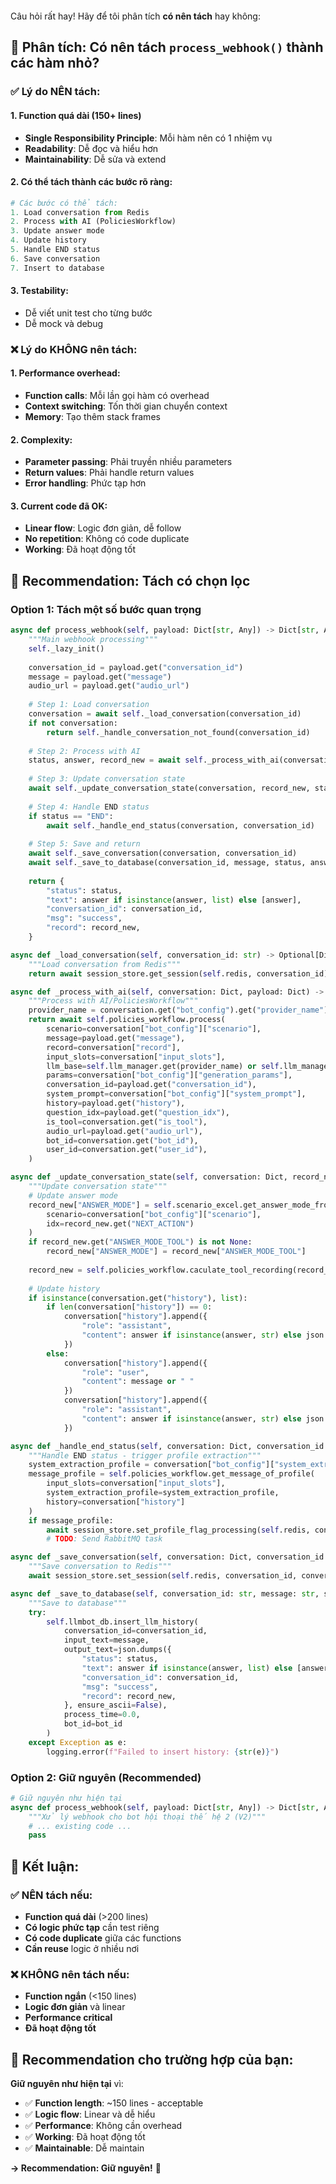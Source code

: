
```python 

```


Câu hỏi rất hay! Hãy để tôi phân tích **có nên tách** hay không:

## 🤔 **Phân tích: Có nên tách `process_webhook()` thành các hàm nhỏ?**

### **✅ Lý do NÊN tách:**

#### **1. Function quá dài (150+ lines)**
- **Single Responsibility Principle**: Mỗi hàm nên có 1 nhiệm vụ
- **Readability**: Dễ đọc và hiểu hơn
- **Maintainability**: Dễ sửa và extend

#### **2. Có thể tách thành các bước rõ ràng:**
```python
# Các bước có thể tách:
1. Load conversation from Redis
2. Process with AI (PoliciesWorkflow)
3. Update answer mode
4. Update history
5. Handle END status
6. Save conversation
7. Insert to database
```

#### **3. Testability:**
- Dễ viết unit test cho từng bước
- Dễ mock và debug

### **❌ Lý do KHÔNG nên tách:**

#### **1. Performance overhead:**
- **Function calls**: Mỗi lần gọi hàm có overhead
- **Context switching**: Tốn thời gian chuyển context
- **Memory**: Tạo thêm stack frames

#### **2. Complexity:**
- **Parameter passing**: Phải truyền nhiều parameters
- **Return values**: Phải handle return values
- **Error handling**: Phức tạp hơn

#### **3. Current code đã OK:**
- **Linear flow**: Logic đơn giản, dễ follow
- **No repetition**: Không có code duplicate
- **Working**: Đã hoạt động tốt

## 🎯 **Recommendation: Tách có chọn lọc**

### **Option 1: Tách một số bước quan trọng**

```python
async def process_webhook(self, payload: Dict[str, Any]) -> Dict[str, Any]:
    """Main webhook processing"""
    self._lazy_init()
    
    conversation_id = payload.get("conversation_id")
    message = payload.get("message")
    audio_url = payload.get("audio_url")
    
    # Step 1: Load conversation
    conversation = await self._load_conversation(conversation_id)
    if not conversation:
        return self._handle_conversation_not_found(conversation_id)
    
    # Step 2: Process with AI
    status, answer, record_new = await self._process_with_ai(conversation, payload)
    
    # Step 3: Update conversation state
    await self._update_conversation_state(conversation, record_new, status, answer, message)
    
    # Step 4: Handle END status
    if status == "END":
        await self._handle_end_status(conversation, conversation_id)
    
    # Step 5: Save and return
    await self._save_conversation(conversation, conversation_id)
    await self._save_to_database(conversation_id, message, status, answer, record_new, conversation.get("bot_id"))
    
    return {
        "status": status,
        "text": answer if isinstance(answer, list) else [answer],
        "conversation_id": conversation_id,
        "msg": "success",
        "record": record_new,
    }

async def _load_conversation(self, conversation_id: str) -> Optional[Dict]:
    """Load conversation from Redis"""
    return await session_store.get_session(self.redis, conversation_id)

async def _process_with_ai(self, conversation: Dict, payload: Dict) -> tuple:
    """Process with AI/PoliciesWorkflow"""
    provider_name = conversation.get("bot_config").get("provider_name")
    return await self.policies_workflow.process(
        scenario=conversation["bot_config"]["scenario"],
        message=payload.get("message"),
        record=conversation["record"],
        input_slots=conversation["input_slots"],
        llm_base=self.llm_manager.get(provider_name) or self.llm_manager.get("openai"),
        params=conversation["bot_config"]["generation_params"],
        conversation_id=payload.get("conversation_id"),
        system_prompt=conversation["bot_config"]["system_prompt"],
        history=payload.get("history"),
        question_idx=payload.get("question_idx"),
        is_tool=conversation.get("is_tool"),
        audio_url=payload.get("audio_url"),
        bot_id=conversation.get("bot_id"),
        user_id=conversation.get("user_id"),
    )

async def _update_conversation_state(self, conversation: Dict, record_new: Dict, status: str, answer: Any, message: str):
    """Update conversation state"""
    # Update answer mode
    record_new["ANSWER_MODE"] = self.scenario_excel.get_answer_mode_from_scenario(
        scenario=conversation["bot_config"]["scenario"],
        idx=record_new.get("NEXT_ACTION")
    )
    if record_new.get("ANSWER_MODE_TOOL") is not None:
        record_new["ANSWER_MODE"] = record_new["ANSWER_MODE_TOOL"]
    
    record_new = self.policies_workflow.caculate_tool_recording(record_new=record_new)
    
    # Update history
    if isinstance(conversation.get("history"), list):
        if len(conversation["history"]) == 0:
            conversation["history"].append({
                "role": "assistant",
                "content": answer if isinstance(answer, str) else json.dumps(answer, ensure_ascii=False)
            })
        else:
            conversation["history"].append({
                "role": "user",
                "content": message or " "
            })
            conversation["history"].append({
                "role": "assistant",
                "content": answer if isinstance(answer, str) else json.dumps(answer, ensure_ascii=False)
            })

async def _handle_end_status(self, conversation: Dict, conversation_id: str):
    """Handle END status - trigger profile extraction"""
    system_extraction_profile = conversation["bot_config"]["system_extraction_profile"]
    message_profile = self.policies_workflow.get_message_of_profile(
        input_slots=conversation["input_slots"],
        system_extraction_profile=system_extraction_profile,
        history=conversation["history"]
    )
    if message_profile:
        await session_store.set_profile_flag_processing(self.redis, conversation_id)
        # TODO: Send RabbitMQ task

async def _save_conversation(self, conversation: Dict, conversation_id: str):
    """Save conversation to Redis"""
    await session_store.set_session(self.redis, conversation_id, conversation)

async def _save_to_database(self, conversation_id: str, message: str, status: str, answer: Any, record_new: Dict, bot_id: int):
    """Save to database"""
    try:
        self.llmbot_db.insert_llm_history(
            conversation_id=conversation_id,
            input_text=message,
            output_text=json.dumps({
                "status": status,
                "text": answer if isinstance(answer, list) else [answer],
                "conversation_id": conversation_id,
                "msg": "success",
                "record": record_new,
            }, ensure_ascii=False),
            process_time=0.0,
            bot_id=bot_id
        )
    except Exception as e:
        logging.error(f"Failed to insert history: {str(e)}")
```

### **Option 2: Giữ nguyên (Recommended)**

```python
# Giữ nguyên như hiện tại
async def process_webhook(self, payload: Dict[str, Any]) -> Dict[str, Any]:
    """Xử lý webhook cho bot hội thoại thế hệ 2 (V2)"""
    # ... existing code ...
    pass
```

## 🚀 **Kết luận:**

### **✅ NÊN tách nếu:**
- **Function quá dài** (>200 lines)
- **Có logic phức tạp** cần test riêng
- **Có code duplicate** giữa các functions
- **Cần reuse** logic ở nhiều nơi

### **❌ KHÔNG nên tách nếu:**
- **Function ngắn** (<150 lines)
- **Logic đơn giản** và linear
- **Performance critical**
- **Đã hoạt động tốt**

## 🎯 **Recommendation cho trường hợp của bạn:**

**Giữ nguyên như hiện tại** vì:
- ✅ **Function length**: ~150 lines - acceptable
- ✅ **Logic flow**: Linear và dễ hiểu
- ✅ **Performance**: Không cần overhead
- ✅ **Working**: Đã hoạt động tốt
- ✅ **Maintainable**: Dễ maintain

**→ Recommendation: Giữ nguyên!** 🎯